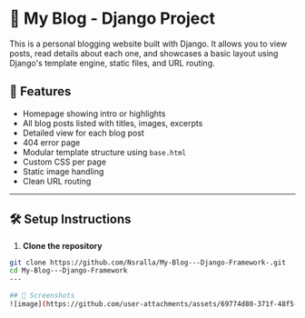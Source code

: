 # 📝 My Blog - Django Project

This is a personal blogging website built with Django. It allows you to view posts, read details about each one, and showcases a basic layout using Django's template engine, static files, and URL routing.


## 🚀 Features

- Homepage showing intro or highlights
- All blog posts listed with titles, images, excerpts
- Detailed view for each blog post
- 404 error page
- Modular template structure using `base.html`
- Custom CSS per page
- Static image handling
- Clean URL routing

---

## 🛠️ Setup Instructions

1. **Clone the repository**  
```bash
git clone https://github.com/Nsralla/My-Blog---Django-Framework-.git
cd My-Blog---Django-Framework
---

## 📸 Screenshots
![image](https://github.com/user-attachments/assets/69774d80-371f-48f5-a251-3cbf8bb10a68)
